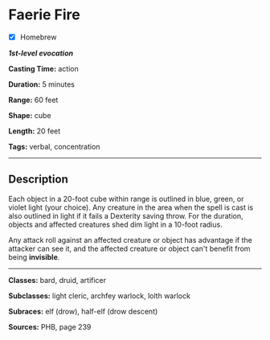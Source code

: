 # Faerie Fire

- [x] Homebrew

***1st-level evocation***

**Casting Time:** action

**Duration:** 5 minutes

**Range:** 60 feet

**Shape:** cube

**Length:** 20 feet

**Tags:** verbal, concentration

---

## Description
Each object in a 20-foot cube within range is outlined in blue, green, or violet light (your choice). Any creature in the area when the spell is cast is also outlined in light if it fails a Dexterity saving throw. For the duration, objects and affected creatures shed dim light in a 10-foot radius.

Any attack roll against an affected creature or object has advantage if the attacker can see it, and the affected creature or object can't benefit from being **invisible**.

---

**Classes:** bard, druid, artificer

**Subclasses:** light cleric, archfey warlock, lolth warlock

**Subraces:** elf (drow), half-elf (drow descent)

**Sources:** PHB, page 239

